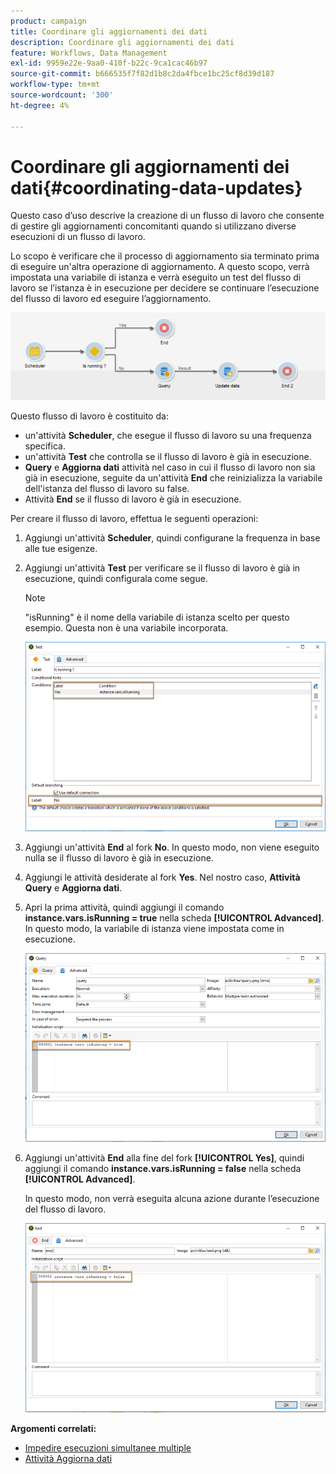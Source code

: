 ```yaml
---
product: campaign
title: Coordinare gli aggiornamenti dei dati
description: Coordinare gli aggiornamenti dei dati
feature: Workflows, Data Management
exl-id: 9959e22e-9aa0-410f-b22c-9ca1cac46b97
source-git-commit: b666535f7f82d1b8c2da4fbce1bc25cf8d39d187
workflow-type: tm+mt
source-wordcount: '300'
ht-degree: 4%

---
```


# Coordinare gli aggiornamenti dei dati{#coordinating-data-updates}



Questo caso d’uso descrive la creazione di un flusso di lavoro che consente di gestire gli aggiornamenti concomitanti quando si utilizzano diverse esecuzioni di un flusso di lavoro.

Lo scopo è verificare che il processo di aggiornamento sia terminato prima di eseguire un&#39;altra operazione di aggiornamento. A questo scopo, verrà impostata una variabile di istanza e verrà eseguito un test del flusso di lavoro se l’istanza è in esecuzione per decidere se continuare l’esecuzione del flusso di lavoro ed eseguire l’aggiornamento.

![](assets/uc_dataupdate_wkf.png)

Questo flusso di lavoro è costituito da:

* un&#39;attività **Scheduler**, che esegue il flusso di lavoro su una frequenza specifica.
* un&#39;attività **Test** che controlla se il flusso di lavoro è già in esecuzione.
* **Query** e **Aggiorna dati** attività nel caso in cui il flusso di lavoro non sia già in esecuzione, seguite da un&#39;attività **End** che reinizializza la variabile dell&#39;istanza del flusso di lavoro su false.
* Attività **End** se il flusso di lavoro è già in esecuzione.

Per creare il flusso di lavoro, effettua le seguenti operazioni:

1. Aggiungi un&#39;attività **Scheduler**, quindi configurane la frequenza in base alle tue esigenze.
1. Aggiungi un&#39;attività **Test** per verificare se il flusso di lavoro è già in esecuzione, quindi configurala come segue.

   >[!NOTE]
   >
   >&quot;isRunning&quot; è il nome della variabile di istanza scelto per questo esempio. Questa non è una variabile incorporata.

   ![](assets/uc_dataupdate_test.png)

1. Aggiungi un&#39;attività **End** al fork **No**. In questo modo, non viene eseguito nulla se il flusso di lavoro è già in esecuzione.
1. Aggiungi le attività desiderate al fork **Yes**. Nel nostro caso, **Attività Query** e **Aggiorna dati**.
1. Apri la prima attività, quindi aggiungi il comando **instance.vars.isRunning = true** nella scheda **[!UICONTROL Advanced]**. In questo modo, la variabile di istanza viene impostata come in esecuzione.

   ![](assets/uc_dataupdate_query.png)

1. Aggiungi un&#39;attività **End** alla fine del fork **[!UICONTROL Yes]**, quindi aggiungi il comando **instance.vars.isRunning = false** nella scheda **[!UICONTROL Advanced]**.

   In questo modo, non verrà eseguita alcuna azione durante l’esecuzione del flusso di lavoro.

   ![](assets/uc_dataupdate_end.png)

**Argomenti correlati:**

* [Impedire esecuzioni simultanee multiple](monitoring-workflow-execution.md#preventing-simultaneous-multiple-executions)
* [Attività Aggiorna dati](update-data.md)
